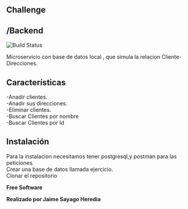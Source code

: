 <h2 class="code-line" data-line-start=0 data-line-end=1 ><a id="Challenge_0"></a>Challenge</h2>
<h2 class="code-line" data-line-start=1 data-line-end=2 ><a id="Backend_1"></a>/Backend</h2>
<p class="has-line-data" data-line-start="4" data-line-end="5"><img src="https://travis-ci.org/joemccann/dillinger.svg?branch=master" alt="Build Status"></p>
<p class="has-line-data" data-line-start="6" data-line-end="7">Microservicio con base de datos local , que simula la relacion Cliente-Direcciones.</p>
<h2 class="code-line" data-line-start=9 data-line-end=10 ><a id="Caractersticas_9"></a>Características</h2>
<p class="has-line-data" data-line-start="11" data-line-end="16">-Anadir clientes.<br>
-Anadir sus direcciones.<br>
-Eliminar clientes.<br>
-Buscar Clientes por nombre<br>
-Buscar Clientes por Id</p>
<h2 class="code-line" data-line-start=17 data-line-end=18 ><a id="Instalacin_17"></a>Instalación</h2>
<p class="has-line-data" data-line-start="18" data-line-end="21">Para la instalacion necesitamos tener postgresql,y postman para las peticiones.<br>
Crear una base de datos llamada ejercicio.<br>
Clonar el repositorio</p>
<p class="has-line-data" data-line-start="24" data-line-end="25"><strong>Free Software</strong></p>
<p class="has-line-data" data-line-start="24" data-line-end="25"><strong>Realizado por Jaime Sayago Heredia</strong></p>
